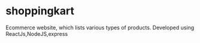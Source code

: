 # shoppingkart

Ecommerce website, which lists various types of products.
Developed using ReactJs,NodeJS,express
